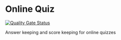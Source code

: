 # Online Quiz

[![Quality Gate Status](https://sonarcloud.io/api/project_badges/measure?project=eriktks_online_quiz&metric=alert_status)](https://sonarcloud.io/dashboard?id=eriktks_online_quiz)

Answer keeping and score keeping for online quizzes
